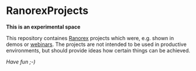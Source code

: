 # RanorexProjects

**This is an experimental space**

This repository containes [Ranorex](https://www.ranorex.com "Ranorex Website") projects which were, e.g. shown in demos or [webinars](https://www.ranorex.com/automated-testing-webinars.html "Ranorex Webinars"). The projects are not intended to be used in productive environments, but should provide ideas how certain things can be achieved.

_Have fun ;-)_
